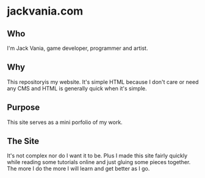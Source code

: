 # jackvania.com

## Who
I'm Jack Vania, game developer, programmer and artist.

## Why
This repositoryis my website. It's simple HTML because I don't care or need any CMS and HTML is generally quick when it's simple.

## Purpose
This site serves as a mini porfolio of my work.

## The Site
It's not complex nor do I want it to be. Plus I made this site fairly quickly while reading some tutorials online and just gluing some pieces together. The more I do the more I will learn and get better as I go.